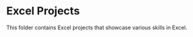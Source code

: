 <h1>Excel Projects</h1>
This folder contains Excel projects that showcase various skills in Excel.

